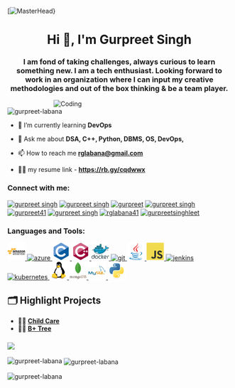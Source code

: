 [![MasterHead](https://drive.google.com/file/d/1vhuh3NaRF9-KUGg_wVLVZqwjpF1Cge-n/view?usp=sharing)}

<h1 align="center">Hi 👋, I'm Gurpreet Singh</h1>
<h3 align="center">I am fond of taking challenges, always curious to learn something new. I am a tech enthusiast. Looking forward to work in an organization where I can input my creative methodologies and out of the box thinking & be a team player.</h3>
<img align="right" alt="Coding" width="400" src="https://i.pinimg.com/originals/c8/a6/2c/c8a62c3f14fdf027de13e1755ddd0ec6.gif">

<p align="left"> <img src="https://komarev.com/ghpvc/?username=gurpreet-labana&label=Profile%20views&color=0e75b6&style=flat" alt="gurpreet-labana" /> </p>


- 🌱 I’m currently learning **DevOps**

- 💬 Ask me about **DSA, C++, Python, DBMS, OS, DevOps,**

- 📫 How to reach me **rglabana@gmail.com**
- 👨‍💻 my resume link - **https://rb.gy/cqdwwx**

<h3 align="left">Connect with me:</h3>
<p align="left">
<a href="https://www.linkedin.com/in/thegurpreetsingh/" target="_blank"><img align="center" src="https://raw.githubusercontent.com/rahuldkjain/github-profile-readme-generator/master/src/images/icons/Social/linked-in-alt.svg" alt="gurpreet singh" height="30" width="40" /></a>
<a href="https://twitter.com/labana_gurpreet" target="_blank"><img align="center" src="https://raw.githubusercontent.com/rahuldkjain/github-profile-readme-generator/master/src/images/icons/Social/twitter.svg" alt="gurpreet singh" height="30" width="40" /></a>
<a href="https://www.instagram.com/gurpreet.labana/" target="_blank"><img align="center" src="https://raw.githubusercontent.com/rahuldkjain/github-profile-readme-generator/master/src/images/icons/Social/instagram.svg" alt="gurpreet" height="30" width="40" /></a>
<a href="https://fb.com/gurpreet singh" target="_blank"><img align="center" src="https://raw.githubusercontent.com/rahuldkjain/github-profile-readme-generator/master/src/images/icons/Social/facebook.svg" alt="gurpreet singh" height="30" width="40" /></a>
<a href="https://leetcode.com/gurpreetsinghleet/" target="blank"><img align="center" src="https://cdn.jsdelivr.net/npm/simple-icons@3.1.0/icons/codechef.svg" alt="gurpreet41" height="30" width="40" /></a>
<a href="https://auth.geeksforgeeks.org/user/rglabana/profile" target="_blank"><img align="center" src="https://raw.githubusercontent.com/rahuldkjain/github-profile-readme-generator/master/src/images/icons/Social/geeks-for-geeks.svg" alt="gurpreet singh" height="30" width="40" /></a>
<a href="https://www.hackerrank.com/rglabana41" target="_blank"><img align="center" src="https://raw.githubusercontent.com/rahuldkjain/github-profile-readme-generator/master/src/images/icons/Social/hackerrank.svg" alt="rglabana41" height="30" width="40" /></a>
<a href="https://www.codechef.com/users/gurpreet41" target="_blank"><img align="center" src="https://raw.githubusercontent.com/rahuldkjain/github-profile-readme-generator/master/src/images/icons/Social/leet-code.svg" alt="gurpreetsinghleet" height="30" width="40" /></a>

</p>

<h3 align="left">Languages and Tools:</h3>
<p align="left"> <a href="https://aws.amazon.com" target="_blank" rel="noreferrer"> <img src="https://raw.githubusercontent.com/devicons/devicon/master/icons/amazonwebservices/amazonwebservices-original-wordmark.svg" alt="aws" width="40" height="40"/> </a> <a href="https://azure.microsoft.com/en-in/" target="_blank" rel="noreferrer"> <img src="https://www.vectorlogo.zone/logos/microsoft_azure/microsoft_azure-icon.svg" alt="azure" width="40" height="40"/> </a> <a href="https://www.cprogramming.com/" target="_blank" rel="noreferrer"> <img src="https://raw.githubusercontent.com/devicons/devicon/master/icons/c/c-original.svg" alt="c" width="40" height="40"/> </a> <a href="https://www.w3schools.com/cpp/" target="_blank" rel="noreferrer"> <img src="https://raw.githubusercontent.com/devicons/devicon/master/icons/cplusplus/cplusplus-original.svg" alt="cplusplus" width="40" height="40"/> </a> <a href="https://www.docker.com/" target="_blank" rel="noreferrer"> <img src="https://raw.githubusercontent.com/devicons/devicon/master/icons/docker/docker-original-wordmark.svg" alt="docker" width="40" height="40"/> </a> <a href="https://git-scm.com/" target="_blank" rel="noreferrer"> <img src="https://www.vectorlogo.zone/logos/git-scm/git-scm-icon.svg" alt="git" width="40" height="40"/> </a> <a href="https://www.java.com" target="_blank" rel="noreferrer"> <img src="https://raw.githubusercontent.com/devicons/devicon/master/icons/java/java-original.svg" alt="java" width="40" height="40"/> </a> <a href="https://developer.mozilla.org/en-US/docs/Web/JavaScript" target="_blank" rel="noreferrer"> <img src="https://raw.githubusercontent.com/devicons/devicon/master/icons/javascript/javascript-original.svg" alt="javascript" width="40" height="40"/> </a> <a href="https://www.jenkins.io" target="_blank" rel="noreferrer"> <img src="https://www.vectorlogo.zone/logos/jenkins/jenkins-icon.svg" alt="jenkins" width="40" height="40"/> </a> <a href="https://kubernetes.io" target="_blank" rel="noreferrer"> <img src="https://www.vectorlogo.zone/logos/kubernetes/kubernetes-icon.svg" alt="kubernetes" width="40" height="40"/> </a> <a href="https://www.linux.org/" target="_blank" rel="noreferrer"> <img src="https://raw.githubusercontent.com/devicons/devicon/master/icons/linux/linux-original.svg" alt="linux" width="40" height="40"/> </a> <a href="https://www.mongodb.com/" target="_blank" rel="noreferrer"> <img src="https://raw.githubusercontent.com/devicons/devicon/master/icons/mongodb/mongodb-original-wordmark.svg" alt="mongodb" width="40" height="40"/> </a> <a href="https://www.mysql.com/" target="_blank" rel="noreferrer"> <img src="https://raw.githubusercontent.com/devicons/devicon/master/icons/mysql/mysql-original-wordmark.svg" alt="mysql" width="40" height="40"/> </a> <a href="https://www.python.org" target="_blank" rel="noreferrer"> <img src="https://raw.githubusercontent.com/devicons/devicon/master/icons/python/python-original.svg" alt="python" width="40" height="40"/> </a> </p>

## 🗂️ Highlight Projects
- 👨‍💻  <a href="https://github.com/Gurpreet-Labana/Childcare" target="_blank"> **Child Care**</a>
- 👨‍💻  <a href="https://github.com/Gurpreet-Labana/B-Tree" target="_blank"> **B+ Tree**</a>

###

<img src="https://media.giphy.com/media/VgCDAzcKvsR6OM0uWg/giphy.gif" width="50">

<p><img align="left" src="https://github-readme-stats.vercel.app/api/top-langs?username=gurpreet-labana&show_icons=true&locale=en&layout=compact" alt="gurpreet-labana" /></p>

<p>&nbsp;<img align="center" src="https://github-readme-stats.vercel.app/api?username=gurpreet-labana&show_icons=true&locale=en" alt="gurpreet-labana" /></p>

<p><img align="center" src="https://github-readme-streak-stats.herokuapp.com/?user=gurpreet-labana&" alt="gurpreet-labana" /></p>
